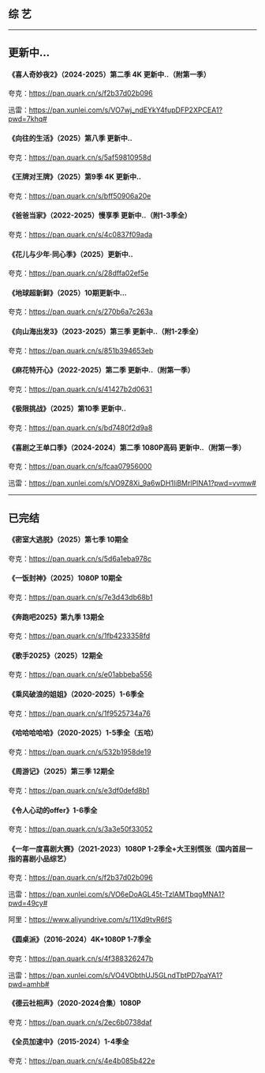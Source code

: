 
## 综 艺

---

## 更新中...

#### 《喜人奇妙夜2》（2024-2025）第二季 4K 更新中..（附第一季）

夸克：https://pan.quark.cn/s/f2b37d02b096

迅雷：https://pan.xunlei.com/s/VO7wj_ndEYkY4fupDFP2XPCEA1?pwd=7khq#

#### 《向往的生活》（2025）第八季 更新中..

夸克：https://pan.quark.cn/s/5af59810958d

#### 《王牌对王牌》（2025）第9季 4K 更新中..

夸克：https://pan.quark.cn/s/bff50906a20e

#### 《爸爸当家》（2022-2025）慢享季 更新中..（附1-3季全）

夸克：https://pan.quark.cn/s/4c0837f09ada

#### 《花儿与少年·同心季》（2025）更新中..

夸克：https://pan.quark.cn/s/28dffa02ef5e

#### 《地球超新鲜》（2025）10期更新中...

夸克：https://pan.quark.cn/s/270b6a7c263a

#### 《向山海出发3》（2023-2025）第三季 更新中..（附1-2季全）

夸克：https://pan.quark.cn/s/851b394653eb

#### 《麻花特开心》（2022-2025）第二季 更新中..（附第一季）

夸克：https://pan.quark.cn/s/41427b2d0631

#### 《极限挑战》（2025）第10季 更新中..

夸克：https://pan.quark.cn/s/bd7480f2d9a8

#### 《喜剧之王单口季》（2024-2024）第二季 1080P高码 更新中..（附第一季）

夸克：https://pan.quark.cn/s/fcaa07956000

迅雷：https://pan.xunlei.com/s/VO9Z8Xi_9a6wDH1IiBMrlPlNA1?pwd=vvmw#

---

## 已完结

#### 《密室大逃脱》（2025）第七季 10期全

夸克：https://pan.quark.cn/s/5d6a1eba978c

#### 《一饭封神》（2025）1080P 10期全

夸克：https://pan.quark.cn/s/7e3d43db68b1

#### 《奔跑吧2025》第九季 13期全

夸克：https://pan.quark.cn/s/1fb4233358fd

#### 《歌手2025》（2025）12期全

夸克：https://pan.quark.cn/s/e01abbeba556

#### 《乘风破浪的姐姐》（2020-2025）1-6季全

夸克：https://pan.quark.cn/s/1f9525734a76

#### 《哈哈哈哈哈》（2020-2025）1-5季全（五哈）

夸克：https://pan.quark.cn/s/532b1958de19

#### 《周游记》（2025）第三季 12期全
夸克：https://pan.quark.cn/s/e3df0defd8b1

#### 《令人心动的offer》1-6季全

夸克：https://pan.quark.cn/s/3a3e50f33052

#### 《一年一度喜剧大赛》（2021-2023）1080P 1-2季全+大王别慌张（国内首屈一指的喜剧小品综艺）

夸克：https://pan.quark.cn/s/f2b37d02b096

迅雷：https://pan.xunlei.com/s/VO6eDoAGL45t-TzlAMTbqgMNA1?pwd=49cy#

阿里：https://www.aliyundrive.com/s/11Xd9tvR6fS

#### 《圆桌派》（2016-2024）4K+1080P 1-7季全

夸克：https://pan.quark.cn/s/4f388326247b

迅雷：https://pan.xunlei.com/s/VO4VObthUJ5GLndTbtPD7paYA1?pwd=amhb#

#### 《德云社相声》（2020-2024合集）1080P

夸克：https://pan.quark.cn/s/2ec6b0738daf

#### 《全员加速中》（2015-2024）1-4季全

夸克：https://pan.quark.cn/s/4e4b085b422e

